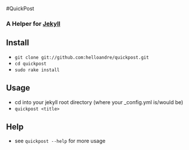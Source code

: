 #QuickPost

### A Helper for [Jekyll](https://github.com/mojombo/jekyll)

## Install

 * `git clone git://github.com:helloandre/quickpost.git`
 * `cd quickpost`
 * `sudo rake install`

## Usage

 * cd into your jekyll root directory (where your _config.yml is/would be)
 * `quickpost <title>`

## Help

 * see `quickpost --help` for more usage
